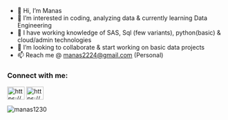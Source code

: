 - 👋 Hi, I’m Manas
- 👀 I’m interested in coding, analyzing data & currently learning Data Engineering
- 🌱 I have working knowledge of SAS, Sql (few variants), python(basic) & cloud/admin technologies
- 💞️ I’m looking to collaborate & start working on basic data projects
- 📫 Reach me @ manas2224@gmail.com (Personal)

<!---
manas1230/manas1230 is a ✨ special ✨ repository because its `README.md` (this file) appears on your GitHub profile.
You can click the Preview link to take a look at your changes.
--->
<h3 align="left">Connect with me:</h3>
<p align="left">
<a href="https://www.linkedin.com/in/mrd7/" target="blank"><img align="center" src="https://raw.githubusercontent.com/rahuldkjain/github-profile-readme-generator/master/src/images/icons/Social/linked-in-alt.svg" alt="https://www.linkedin.com/in/mrd7/" height="30" width="40" /></a>
<a href="https://www.hackerrank.com/lazzycat" target="blank"><img align="center" src="https://raw.githubusercontent.com/rahuldkjain/github-profile-readme-generator/master/src/images/icons/Social/hackerrank.svg" alt="https://www.hackerrank.com/lazzycat" height="30" width="40" /></a>
</p>

<p><img align="center" src="https://github-readme-streak-stats.herokuapp.com/?user=manas1230&" alt="manas1230" /></p>
